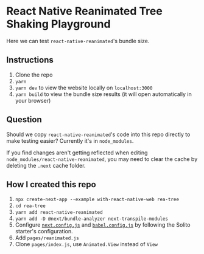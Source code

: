 # React Native Reanimated Tree Shaking Playground

Here we can test `react-native-reanimated`'s bundle size.

## Instructions

1. Clone the repo
2. `yarn`
3. `yarn dev` to view the website locally on `localhost:3000`
4. `yarn build` to view the bundle size results (it will open automatically in
   your browser)

## Question

Should we copy `react-native-reanimated`'s code into this repo directly to make
testing easier? Currently it's in `node_modules`.

If you find changes aren't getting reflected when editing
`node_modules/react-native-reanimated`, you may need to clear the cache by
deleting the `.next` cache folder.

## How I created this repo

1. `npx create-next-app --example with-react-native-web rea-tree`
2. `cd rea-tree`
3. `yarn add react-native-reanimated`
4. `yarn add -D @next/bundle-analyzer next-transpile-modules`
5. Configure [`next.config.js`](/next.config.js) and
   [`babel.config.js`](/babel.config.js) by following the Solito starter's
   configuration.
6. Add `pages/reanimated.js`
7. Clone `pages/index.js`, use `Animated.View` instead of `View`
